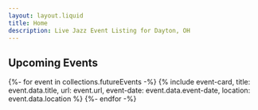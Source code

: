 ```yaml
---
layout: layout.liquid
title: Home
description: Live Jazz Event Listing for Dayton, OH
---
```


## Upcoming Events

<section class="events-list">
	{%- for event in collections.futureEvents -%}
		{% include event-card, 
			title: event.data.title,
			url: event.url,
			event-date: event.data.event-date,
			location: event.data.location
		%}
	{%- endfor -%}
</section>

